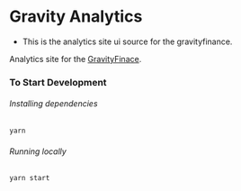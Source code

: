 # Gravity Analytics

- This is the analytics site ui source for the gravityfinance.

Analytics site for the [GravityFinace](https://gravityfinance.io/).

### To Start Development

###### Installing dependencies
```bash
yarn
```

###### Running locally
```bash
yarn start
```
